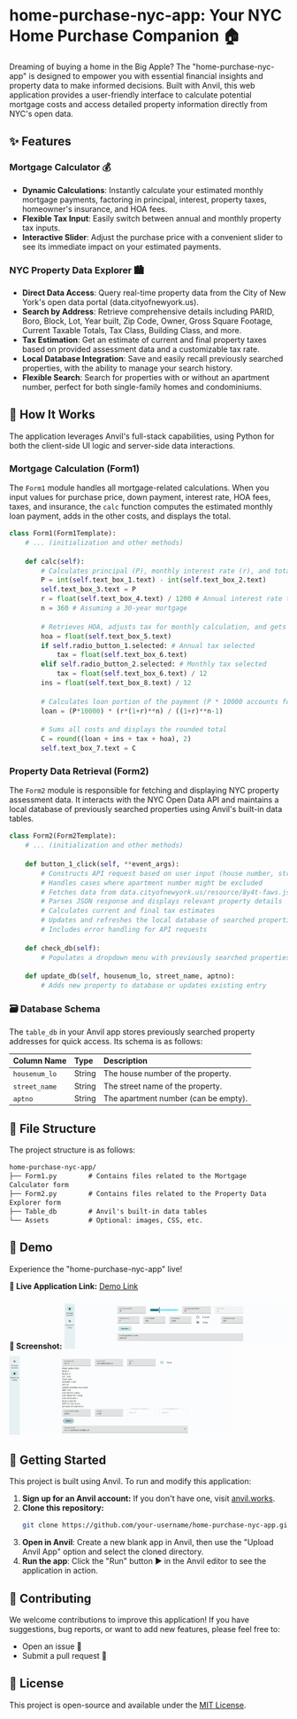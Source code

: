 # home-purchase-nyc-app: Your NYC Home Purchase Companion 🏠

Dreaming of buying a home in the Big Apple? The "home-purchase-nyc-app" is designed to empower you with essential financial insights and property data to make informed decisions. Built with Anvil, this web application provides a user-friendly interface to calculate potential mortgage costs and access detailed property information directly from NYC's open data.

## ✨ Features

### Mortgage Calculator 💰
* **Dynamic Calculations**: Instantly calculate your estimated monthly mortgage payments, factoring in principal, interest, property taxes, homeowner's insurance, and HOA fees.
* **Flexible Tax Input**: Easily switch between annual and monthly property tax inputs.
* **Interactive Slider**: Adjust the purchase price with a convenient slider to see its immediate impact on your estimated payments.

### NYC Property Data Explorer 🏙️
* **Direct Data Access**: Query real-time property data from the City of New York's open data portal (data.cityofnewyork.us).
* **Search by Address**: Retrieve comprehensive details including PARID, Boro, Block, Lot, Year built, Zip Code, Owner, Gross Square Footage, Current Taxable Totals, Tax Class, Building Class, and more.
* **Tax Estimation**: Get an estimate of current and final property taxes based on provided assessment data and a customizable tax rate.
* **Local Database Integration**: Save and easily recall previously searched properties, with the ability to manage your search history.
* **Flexible Search**: Search for properties with or without an apartment number, perfect for both single-family homes and condominiums.

## 🚀 How It Works

The application leverages Anvil's full-stack capabilities, using Python for both the client-side UI logic and server-side data interactions.

### Mortgage Calculation (Form1)
The `Form1` module handles all mortgage-related calculations. When you input values for purchase price, down payment, interest rate, HOA fees, taxes, and insurance, the `calc` function computes the estimated monthly loan payment, adds in the other costs, and displays the total.

```python
class Form1(Form1Template):
    # ... (initialization and other methods)

    def calc(self):
        # Calculates principal (P), monthly interest rate (r), and total months (n)
        P = int(self.text_box_1.text) - int(self.text_box_2.text)
        self.text_box_3.text = P
        r = float(self.text_box_4.text) / 1200 # Annual interest rate to monthly percentage
        n = 360 # Assuming a 30-year mortgage

        # Retrieves HOA, adjusts tax for monthly calculation, and gets insurance
        hoa = float(self.text_box_5.text)
        if self.radio_button_1.selected: # Annual tax selected
            tax = float(self.text_box_6.text)
        elif self.radio_button_2.selected: # Monthly tax selected
            tax = float(self.text_box_6.text) / 12
        ins = float(self.text_box_8.text) / 12

        # Calculates loan portion of the payment (P * 10000 accounts for price scaling)
        loan = (P*10000) * (r*(1+r)**n) / ((1+r)**n-1)

        # Sums all costs and displays the rounded total
        C = round((loan + ins + tax + hoa), 2)
        self.text_box_7.text = C
```

### Property Data Retrieval (Form2)
The `Form2` module is responsible for fetching and displaying NYC property assessment data. It interacts with the NYC Open Data API and maintains a local database of previously searched properties using Anvil's built-in data tables.

```python
class Form2(Form2Template):
    # ... (initialization and other methods)

    def button_1_click(self, **event_args):
        # Constructs API request based on user input (house number, street name, apartment number)
        # Handles cases where apartment number might be excluded
        # Fetches data from data.cityofnewyork.us/resource/8y4t-faws.json
        # Parses JSON response and displays relevant property details
        # Calculates current and final tax estimates
        # Updates and refreshes the local database of searched properties
        # Includes error handling for API requests

    def check_db(self):
        # Populates a dropdown menu with previously searched properties from 'app_tables.table_db'

    def update_db(self, housenum_lo, street_name, aptno):
        # Adds new property to database or updates existing entry
```

### 🗃️ Database Schema

The `table_db` in your Anvil app stores previously searched property addresses for quick access. Its schema is as follows:

| Column Name | Type   | Description                               |
| :---------- | :----- | :---------------------------------------- |
| `housenum_lo` | String | The house number of the property.           |
| `street_name` | String | The street name of the property.          |
| `aptno`       | String | The apartment number (can be empty).      |

## 📂 File Structure

The project structure is as follows:

```
home-purchase-nyc-app/
├── Form1.py        # Contains files related to the Mortgage Calculator form
├── Form2.py        # Contains files related to the Property Data Explorer form
├── Table_db        # Anvil's built-in data tables
└── Assets          # Optional: images, CSS, etc.
```

## 🚀 Demo

Experience the "home-purchase-nyc-app" live\!

**🔗 Live Application Link:** <a href="https://gorgeous-obedient-dirt.anvil.app/" target="_blank">Demo Link</a>

**📸 Screenshot:**
<a href="screenshot1.png" target="_blank"><img src="screenshot1.png" alt="Screenshot of the Home Purchase NYC App - Mortgage Calculator" width="400" /></a>
<a href="screenshot2.png" target="_blank"><img src="screenshot2.png" alt="Screenshot of the Home Purchase NYC App - Mortgage Calculator" width="400" /></a>

## 🏁 Getting Started

This project is built using Anvil. To run and modify this application:

1.  **Sign up for an Anvil account:** If you don't have one, visit [anvil.works](https://anvil.works).
2.  **Clone this repository:**
    ```bash
    git clone https://github.com/your-username/home-purchase-nyc-app.git
    ```
3.  **Open in Anvil**: Create a new blank app in Anvil, then use the "Upload Anvil App" option and select the cloned directory.
4.  **Run the app**: Click the "Run" button ▶️ in the Anvil editor to see the application in action.

## 🤝 Contributing

We welcome contributions to improve this application! If you have suggestions, bug reports, or want to add new features, please feel free to:

* Open an issue 🐛
* Submit a pull request 🚀

## 📜 License

This project is open-source and available under the [MIT License](LICENSE).
